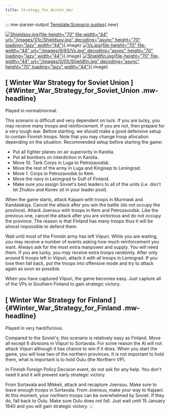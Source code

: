 ```yaml
---
title: Strategy_for_Winter_War
---
```

::: mw-parser-output
[Template:Scenario
guides](/wiki/index.php?title=Template:Scenario_guides&action=edit&redlink=1 "Template:Scenario guides (page does not exist)"){.new}

[![Shieldsov.jpg](/images/1/1c/Shieldsov.jpg){file-height="70"
file-width="44" url="/images/1/1c/Shieldsov.jpg" decoding="async"
height="70" loading="lazy"
width="44"}](/wiki/File:Shieldsov.jpg){.image}
[![Vs.jpg](/images/9/93/Vs.jpg){file-height="70" file-width="44"
url="/images/9/93/Vs.jpg" decoding="async" height="70" loading="lazy"
width="44"}](/wiki/File:Vs.jpg){.image}
[![Shieldfin.jpg](/images/0/05/Shieldfin.jpg){file-height="70"
file-width="44" url="/images/0/05/Shieldfin.jpg" decoding="async"
height="70" loading="lazy"
width="44"}](/wiki/File:Shieldfin.jpg){.image}

## [ Winter War Strategy for Soviet Union ]{#Winter_War_Strategy_for_Soviet_Union .mw-headline}

Played in normal/normal.

This scenario is difficult and very dependent on luck. If you are lucky,
you may receive many troops and reinforcement. If you are not, then
prepare for a very tough war. Before starting, we should make a good
defensive setup to contain Finnish troops. Note that you may change
troop allocation depending on the situation. Recommended setup before
starting the game:

-   Put all fighter planes on air superiority in Karelia.
-   Put all bombers on interdiction in Karelia.
-   Move 10. Tank Corps in Luga to Petrozavodsk.
-   Move the rest of the army in Luga and Kingisep to Leningrad.
-   Move 1. Corps in Petrozavodsk to Kem.
-   Move the navy in Leningrad to Gulf of Finland.
-   Make sure you assign Soviet\'s best leaders to all of the units
    (i.e. don\'t let Zhukov and Konev sit in your leader pool).

When the game starts, attack Kajaani with troops in Murmask and
Kandalaksja. Cancel the attack after you win the battle (do not occupy
the province). Attack Joensuu with troops in Kem and Petrozavodsk. Like
the previous one, cancel the attack after you are victorious and do not
occupy the province. The reason is that Finland has many troops thus it
will be almost impossible to defend them.

Wait until most of the Finnish army has left Viipuri. While you are
waiting, you may receive a number of events asking how much
reinforcement you want. Always ask for the most extra manpower and
supply. You will need them. If you are lucky, you may receive extra
troops randomly. After only around 6 troops left in Viipuri, attack it
with all troops in Leningrad. If you lose then fall back, put the troops
into offensive mode and try to attack again as soon as possible.

When you have captured Viipuri, the game becomes easy. Just capture all
of the VPs in Southern Finland to gain strategic victory.

## [ Winter War Strategy for Finland ]{#Winter_War_Strategy_for_Finland .mw-headline}

Played in very hard/furious.

Compared to the Soviet\'s, this scenario is relatively easy as Finland.
Move all except 6 divisions in Viipuri to Sortavala. For some reason the
AI will not attack Viipuri although it has chance to win if it does.
When you start the game, you will lose two of the northern provinces. It
is not important to hold them, what is important is to hold Oulu (the
Northern VP).

In Finnish Foreign Policy Decision event, do not ask for any help. You
don\'t need it and it will prevent early strategic victory.

From Sortavala and Mikkeli, attack and recapture Joensuu. Make sure to
leave enough troops in Sortavala. From Joensuu, make your way to
Kajaani. At this moment, your northern troops can be overwhelmed by
Soviet. If they do, fall back to Oulu. Make sure Oulu does not fall.
Just wait until 15 January 1940 and you will gain strategic victory.
:::
